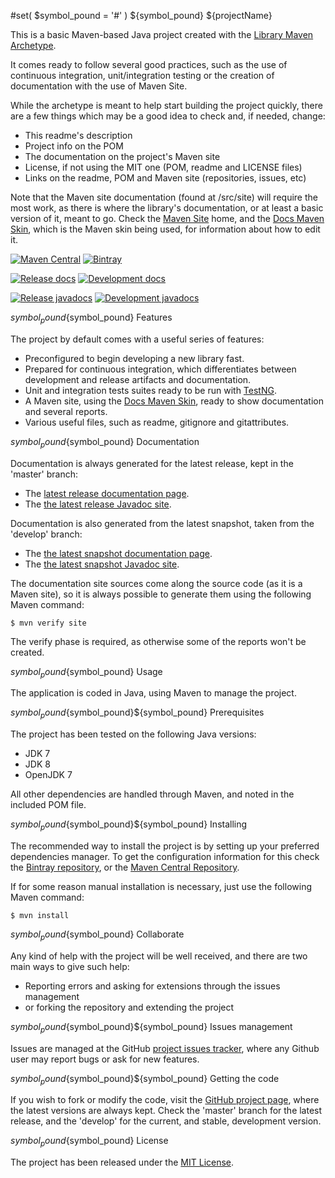 #set( $symbol_pound = '#' )
${symbol_pound} ${projectName}

This is a basic Maven-based Java project created with the [Library Maven Archetype](https://github.com/Bernardo-MG/library-maven-archetype).

It comes ready to follow several good practices, such as the use of continuous integration, unit/integration testing or the creation of documentation with the use of Maven Site.

While the archetype is meant to help start building the project quickly, there are a few things which may be a good idea to check and, if needed, change:

- This readme's description
- Project info on the POM
- The documentation on the project's Maven site
- License, if not using the MIT one (POM, readme and LICENSE files)
- Links on the readme, POM and Maven site (repositories, issues, etc)

Note that the Maven site documentation (found at /src/site) will require the most work, as there is where the library's documentation, or at least a basic version of it, meant to go. Check the [Maven Site](https://maven.apache.org/plugins/maven-site-plugin/) home, and the [Docs Maven Skin](https://github.com/Bernardo-MG/docs-maven-skin), which is the Maven skin being used, for information about how to edit it.

[![Maven Central](https://img.shields.io/maven-central/v/${groupId}/${artifactId}.svg)][maven-repo]
[![Bintray](https://api.bintray.com/packages/${repoUserId}/maven/${artifactId}/images/download.svg)][bintray-repo]

[![Release docs](https://img.shields.io/badge/docs-release-blue.svg)][site-release]
[![Development docs](https://img.shields.io/badge/docs-develop-blue.svg)][site-develop]

[![Release javadocs](https://img.shields.io/badge/javadocs-release-blue.svg)][javadoc-release]
[![Development javadocs](https://img.shields.io/badge/javadocs-develop-blue.svg)][javadoc-develop]

${symbol_pound}${symbol_pound} Features

The project by default comes with a useful series of features:

- Preconfigured to begin developing a new library fast.
- Prepared for continuous integration, which differentiates between development and release artifacts and documentation.
- Unit and integration tests suites ready to be run with [TestNG](http://testng.org/).
- A Maven site, using the [Docs Maven Skin](https://github.com/Bernardo-MG/docs-maven-skin), ready to show documentation and several reports.
- Various useful files, such as readme, gitignore and gitattributes.

${symbol_pound}${symbol_pound} Documentation

Documentation is always generated for the latest release, kept in the 'master' branch:

- The [latest release documentation page][site-release].
- The [the latest release Javadoc site][javadoc-release].

Documentation is also generated from the latest snapshot, taken from the 'develop' branch:

- The [the latest snapshot documentation page][site-develop].
- The [the latest snapshot Javadoc site][javadoc-develop].

The documentation site sources come along the source code (as it is a Maven site), so it is always possible to generate them using the following Maven command:

```
$ mvn verify site
```

The verify phase is required, as otherwise some of the reports won't be created.

${symbol_pound}${symbol_pound} Usage

The application is coded in Java, using Maven to manage the project.

${symbol_pound}${symbol_pound}${symbol_pound} Prerequisites

The project has been tested on the following Java versions:
* JDK 7
* JDK 8
* OpenJDK 7

All other dependencies are handled through Maven, and noted in the included POM file.

${symbol_pound}${symbol_pound}${symbol_pound} Installing

The recommended way to install the project is by setting up your preferred dependencies manager. To get the configuration information for this check the [Bintray repository][bintray-repo], or the [Maven Central Repository][maven-repo].

If for some reason manual installation is necessary, just use the following Maven command:

```
$ mvn install
```

${symbol_pound}${symbol_pound} Collaborate

Any kind of help with the project will be well received, and there are two main ways to give such help:

- Reporting errors and asking for extensions through the issues management
- or forking the repository and extending the project

${symbol_pound}${symbol_pound}${symbol_pound} Issues management

Issues are managed at the GitHub [project issues tracker][issues], where any Github user may report bugs or ask for new features.

${symbol_pound}${symbol_pound}${symbol_pound} Getting the code

If you wish to fork or modify the code, visit the [GitHub project page][scm], where the latest versions are always kept. Check the 'master' branch for the latest release, and the 'develop' for the current, and stable, development version.

${symbol_pound}${symbol_pound} License

The project has been released under the [MIT License][license].

[bintray-repo]: https://bintray.com/${repoUserId}/maven/${artifactId}/view
[maven-repo]: http://mvnrepository.com/artifact/${groupId}/${artifactId}
[issues]: https://github.com/${repoUserId}/${artifactId}/issues
[javadoc-develop]: http://${siteRelease}/development/maven/${artifactId}/apidocs
[javadoc-release]: http://${siteDevelop}/maven/${artifactId}/apidocs
[license]: http://www.opensource.org/licenses/mit-license.php
[scm]: https://github.com/${repoUserId}/${artifactId}
[site-develop]: http://${siteDevelop}/development/maven/${artifactId}
[site-release]: http://${siteRelease}/maven/${artifactId}

